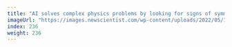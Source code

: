 ```yaml
---
title: "AI solves complex physics problems by looking for signs of symmetry"
imageUrl: "https://images.newscientist.com/wp-content/uploads/2022/05/18131320/SEI_1037758831.jpg?width=600"
index: 236
weight: 236
---
```

